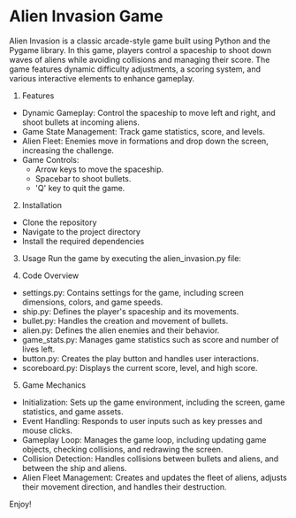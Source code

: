 # Alien Invasion Game
Alien Invasion is a classic arcade-style game built using Python and the Pygame library. In this game, players control a spaceship to shoot down waves of aliens while avoiding collisions and managing their score. The game features dynamic difficulty adjustments, a scoring system, and various interactive elements to enhance gameplay.

1. Features
- Dynamic Gameplay: Control the spaceship to move left and right, and shoot bullets at incoming aliens.
- Game State Management: Track game statistics, score, and levels.
- Alien Fleet: Enemies move in formations and drop down the screen, increasing the challenge.
- Game Controls:
  - Arrow keys to move the spaceship.
  - Spacebar to shoot bullets.
  - 'Q' key to quit the game.
    
2. Installation
- Clone the repository
- Navigate to the project directory
- Install the required dependencies

3. Usage
Run the game by executing the alien_invasion.py file:

4. Code Overview
  - settings.py: Contains settings for the game, including screen dimensions, colors, and game speeds.
  - ship.py: Defines the player's spaceship and its movements.
  - bullet.py: Handles the creation and movement of bullets.
  - alien.py: Defines the alien enemies and their behavior.
  - game_stats.py: Manages game statistics such as score and number of lives left.
  - button.py: Creates the play button and handles user interactions.
  - scoreboard.py: Displays the current score, level, and high score.
    
5. Game Mechanics
  - Initialization: Sets up the game environment, including the screen, game statistics, and game assets.
  - Event Handling: Responds to user inputs such as key presses and mouse clicks.
  - Gameplay Loop: Manages the game loop, including updating game objects, checking collisions, and redrawing the screen.
  - Collision Detection: Handles collisions between bullets and aliens, and between the ship and aliens.
  - Alien Fleet Management: Creates and updates the fleet of aliens, adjusts their movement direction, and handles their destruction.

Enjoy!
